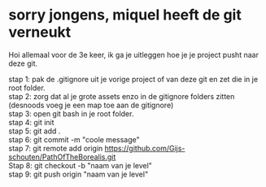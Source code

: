 # sorry jongens, miquel heeft de git verneukt

Hoi allemaal voor de 3e keer, ik ga je uitleggen hoe je je project pusht naar deze git.

stap 1: pak de .gitignore uit je vorige project of van deze git en zet die in je root folder.  
stap 2: zorg dat al je grote assets enzo in de gitignore folders zitten (desnoods voeg je een map toe aan de gitignore)  
stap 3: open git bash in je root folder.  
stap 4: git init  
stap 5: git add .  
stap 6: git commit -m "coole message"  
stap 7: git remote add origin https://github.com/Gijs-schouten/PathOfTheBorealis.git  
Stap 8: git checkout -b "naam van je level"  
stap 9: git push origin "naam van je level"  
